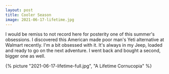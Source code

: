 ```yaml
---
layout: post
title: Cooler Season
image: 2021-06-17-lifetime.jpg
---
```


I would be remiss to not record here for posterity one of this summer's obsessions. I discovered this American made
poor man's Yeti alternative at Walmart recently. I'm a bit obsessed with it. It's always in my Jeep, loaded and ready 
to go on the next adventure. I went back and bought a second, bigger one as well. 

<!--more-->

{% picture "2021-06-17-lifetime-full.jpg", "A Lifetime Cornucopia" %}
